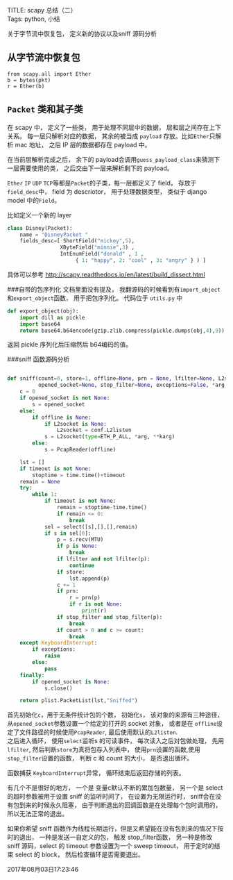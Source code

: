 TITLE: scapy 总结（二）  
Tags: python, 小结



关于字节流中恢复包， 定义新的协议以及sniff 源码分析

从字节流中恢复包
-------------
```
from scapy.all import Ether
b = bytes(pkt)
r = Ether(b)
```


`Packet` 类和其子类
------------------
在 scapy 中， 定义了一些类， 用于处理不同层中的数据， 层和层之间存在上下关系。 每一层只解析对应的数据， 其余的被当成 `payload` 存放。比如`Ether`只解析 mac 地址， 之后 IP 层的数据都存在 payload 中。

在当前层解析完成之后， 余下的 payload会调用`guess_payload_class`来猜测下一层需要使用的类， 之后交由下一层来解析剩下的 payload。

`Ether` `IP` `UDP` `TCP`等都是`Packet`的子类，每一层都定义了 field， 存放于`field_desc`中， field 为 descriotor， 用于处理数据类型， 类似于 django model 中的`Field`。

比如定义一个新的 layer

```python
class Disney(Packet):
    name = "DisneyPacket "
    fields_desc=[ ShortField("mickey",5),
                 XByteField("minnie",3) ,
                 IntEnumField("donald" , 1 ,
                      { 1: "happy", 2: "cool" , 3: "angry" } ) ]

```

具体可以参考 http://scapy.readthedocs.io/en/latest/build_dissect.html  

###自带的包序列化
文档里面没有提及， 我翻源码的时候看到有`import_object` 和`export_object`函数， 用于把包序列化。  代码位于 `utils.py` 中

``` python
def export_object(obj):
    import dill as pickle
    import base64
    return base64.b64encode(gzip.zlib.compress(pickle.dumps(obj,4),9)).decode('utf-8')
```

返回 pickle 序列化后压缩然后 b64编码的值。  


###sniff 函数源码分析  

```python  

def sniff(count=0, store=1, offline=None, prn = None, lfilter=None, L2socket=None, timeout=None,
          opened_socket=None, stop_filter=None, exceptions=False, *arg, **karg):
    c = 0
    if opened_socket is not None:
        s = opened_socket
    else:
        if offline is None:
            if L2socket is None:
                L2socket = conf.L2listen
            s = L2socket(type=ETH_P_ALL, *arg, **karg)
        else:
            s = PcapReader(offline)

    lst = []
    if timeout is not None:
        stoptime = time.time()+timeout
    remain = None
    try:
        while 1:
            if timeout is not None:
                remain = stoptime-time.time()
                if remain <= 0:
                    break
            sel = select([s],[],[],remain)
            if s in sel[0]:
                p = s.recv(MTU)
                if p is None:
                    break
                if lfilter and not lfilter(p):
                    continue
                if store:
                    lst.append(p)
                c += 1
                if prn:
                    r = prn(p)
                    if r is not None:
                        print(r)
                if stop_filter and stop_filter(p):
                    break
                if count > 0 and c >= count:
                    break
    except KeyboardInterrupt:
        if exceptions:
            raise
        else:
            pass
    finally:
        if opened_socket is None:
            s.close()

    return plist.PacketList(lst,"Sniffed")
```

首先初始化`c`，用于无条件统计包的个数， 初始化`s`， 该对象的来源有三种途径， 从`opened_socket`参数设置一个给定的打开的 socket 对象， 或者是在 `offline`设定了文件路径的时候使用`PcapReader`, 最后使用默认的`L2listen`.  
之后进入循环， 使用`select`监听s 的可读事件， 每次读入之后对包做处理， 先用`lfilter`, 然后判断`store`为真将包存入列表中， 使用`prn`设置的函数,使用`stop_filter`设置的函数， 判断 c 和 count 的大小， 是否退出循环。  

函数捕获 `KeyboardInterrupt`异常， 循环结束后返回存储的列表。  

有几个不是很好的地方， 一个是 变量c默认不断的累加包数量， 另一个是 select 的超时参数被用于设置 sniff 的监听时间了，  在设置为无限运行时， sniff会在没有包到来的时候永久阻塞， 由于判断退出的回调函数是在处理每个包时调用的， 所以无法正常的退出。

如果你希望 sniff 函数作为线程长期运行，但是又希望能在没有包到来的情况下按时的退出， 一种是发送一自定义的包， 触发 stop_filter函数， 另一种是修改 sniff 源码，select 的 timeout 参数设置为一个 sweep timeout， 用于定时的结束 select 的 block， 然后检查循环是否需要退出。



2017年08月03日17:23:46

 
